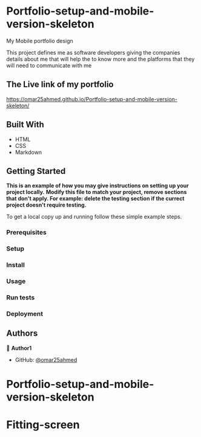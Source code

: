 # Portfolio-setup-and-mobile-version-skeleton

My Mobile portfolio design 

This project defines me as software developers giving the companies details about me that will help the to know more and the platforms that they will need to communicate with me

## The Live link of my portfolio

https://omar25ahmed.github.io/Portfolio-setup-and-mobile-version-skeleton/

## Built With

- HTML
- CSS
- Markdown

## Getting Started

**This is an example of how you may give instructions on setting up your project locally.**
**Modify this file to match your project, remove sections that don't apply. For example: delete the testing section if the currect project doesn't require testing.**

To get a local copy up and running follow these simple example steps.

### Prerequisites

### Setup

### Install

### Usage

### Run tests

### Deployment

## Authors

👤 **Author1**

- GitHub: [@omar25ahmed](https://github.com/omar25ahmed)

# Portfolio-setup-and-mobile-version-skeleton
# Fitting-screen
